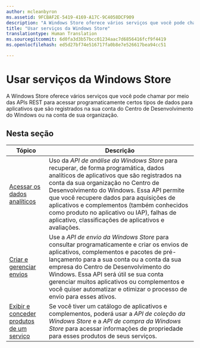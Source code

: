 ```yaml
---
author: mcleanbyron
ms.assetid: 9FCBAF2E-5419-4169-A17C-9C4058DCF909
description: "A Windows Store oferece vários serviços que você pode chamar por meio das APIs REST para acessar programaticamente certos tipos de dados para aplicativos que são registrados na sua conta do Centro de Desenvolvimento do Windows ou na conta de sua organização."
title: "Usar serviços da Windows Store"
translationtype: Human Translation
ms.sourcegitcommit: 6d0fa3d3b57bcc01234aac7d6856416fcf9f4419
ms.openlocfilehash: ed5d27bf74e516717fa0b8e7e526617bea94cc51

---
```


# Usar serviços da Windows Store




A Windows Store oferece vários serviços que você pode chamar por meio das APIs REST para acessar programaticamente certos tipos de dados para aplicativos que são registrados na sua conta do Centro de Desenvolvimento do Windows ou na conta de sua organização.

## Nesta seção


| Tópico                                                                                                       | Descrição                 |
|-------------------------------------------------------------------------------------------------------------|-----------------------------|
| [Acessar os dados analíticos](access-analytics-data-using-windows-store-services.md) | Uso da *API de análise da Windows Store* para recuperar, de forma programática, dados analíticos de aplicativos que são registrados na conta da sua organização no Centro de Desenvolvimento do Windows. Essa API permite que você recupere dados para aquisições de aplicativos e complementos (também conhecidos como produto no aplicativo ou IAP), falhas de aplicativo, classificações de aplicativos e avaliações. |
| [Criar e gerenciar envios](create-and-manage-submissions-using-windows-store-services.md) | Use a *API de envio da Windows Store* para consultar programaticamente e criar os envios de aplicativos, complementos e pacotes de pré-lançamento para a sua conta ou a conta da sua empresa do Centro de Desenvolvimento do Windows. Essa API será útil se sua conta gerenciar muitos aplicativos ou complementos e você quiser automatizar e otimizar o processo de envio para esses ativos. |
| [Exibir e conceder produtos de um serviço](view-and-grant-products-from-a-service.md)  | Se você tiver um catálogo de aplicativos e complementos, poderá usar a *API de coleção da Windows Store* e a *API de compra da Windows Store* para acessar informações de propriedade para esses produtos de seus serviços.  |



 

 

 



<!--HONumber=Aug16_HO5-->


